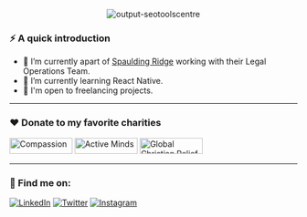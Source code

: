 <p align="center">
    <img src="https://i.ibb.co/9ccCHCy/output-seotoolscentre.png" alt="output-seotoolscentre" border="0">
</p>

### ⚡️ A quick introduction

- 🔭 I’m currently apart of [Spaulding Ridge]([https://www.stria.com](https://www.spauldingridge.com/)) working with their Legal Operations Team.
- 🌱 I’m currently learning React Native. 
- 💼 I'm open to freelancing projects.

---    


### ❤️ Donate to my favorite charities

<p>
    <a href="https://www.compassion.com/"><img height="28" width="110" src="https://cdn.shortpixel.ai/spai/w_935+q_lossy+ret_img+to_webp/https://5by5agency.com/content/uploads/2020/03/Compassion-logo-block.jpg" alt="Compassion" border="0"></a>
    <a href="https://support.activeminds.org/give/295403/#!/donation/checkout"><img height="28" width="110" src="https://i.ibb.co/9Y1Jmdg/download.png" alt="Active Minds" border="0"></a>
    <a href="https://give.globalchristianrelief.org/donate-2023?initcid=2301WGL&initpkg=2301WGL-MH&cid=7015a000001t5j2AAA&pkg=a155a000004d87VAAQ&utm_source=website&utm_medium=organic&_gl=1*p4769w*_ga*Njk0NjAwNzUzLjE2ODMzMjY1ODU.*_ga_P9XLWGZFHG*MTY4MzMyNjYwNS4xLjEuMTY4MzMyNzA2NC4wLjAuMA..*_ga_1ERPNGRLXM*MTY4MzMyNjU4NC4xLjEuMTY4MzMyNzA2NC4wLjAuMA..&_ga=2.212019156.1921516255.1683326585-694600753.1683326585&_gac=1.58538328.1683326585.Cj0KCQjw0tKiBhC6ARIsAAOXutkm5XMnCozxaEu5uIrTgE8uAn8GC3oPgJAoiILHb98J0qEnYhscqNMaAp7HEALw_wcB"><img height="28" width="110" src="https://i.ibb.co/0FF2BjL/CRF-Secondary-White.jpg" alt="Global Christian Relief" border="0"></a>
</p>
    
---

### 🔎 Find me on:

[![LinkedIn](https://img.shields.io/badge/LinkedIn-0077B5?style=for-the-badge&logo=linkedin&logoColor=white)](https://www.linkedin.com/in/cody-fornof-47975a198/)
[![Twitter](https://img.shields.io/badge/Twitter-1DA1F2?style=for-the-badge&logo=twitter&logoColor=white)](https://twitter.com)
[![Instagram](https://img.shields.io/badge/Instagram-E1306C?style=for-the-badge&logo=instagram&logoColor=white)](https://www.instagram.com)
